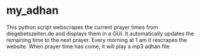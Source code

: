 # my_adhan

This python script webscrapes the current prayer times from diegebetszeiten.de and displays them in a GUI.
It automatically updates the remaining time to the next prayer. Every morning at 1 am it rescrapes the website.
When prayer time has come, it will play a mp3 adhan file
